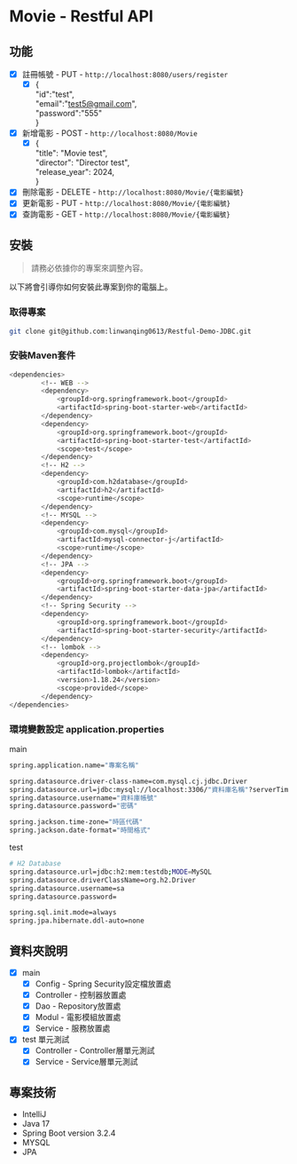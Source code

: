 # Movie - Restful API 

## 功能

- [x] 註冊帳號 - PUT - ```http://localhost:8080/users/register```	
	- [x] {<br>
		  "id":"test",<br>
		  "email":"test5@gmail.com",<br>
		  "password":"555"<br>
		}
- [x] 新增電影 - POST - ```http://localhost:8080/Movie```
	- [x] {<br>
			"title": "Movie test",<br>
			"director": "Director test",<br>
			"release_year": 2024,<br>
		}

- [x] 刪除電影 - DELETE - ```http://localhost:8080/Movie/{電影編號}```
- [x] 更新電影 - PUT - ```http://localhost:8080/Movie/{電影編號} ```
- [x] 查詢電影 - GET - ```http://localhost:8080/Movie/{電影編號}```

## 安裝

> 請務必依據你的專案來調整內容。

以下將會引導你如何安裝此專案到你的電腦上。



### 取得專案

```bash
git clone git@github.com:linwanqing0613/Restful-Demo-JDBC.git
```

### 安裝Maven套件

```bash
<dependencies>
		<!-- WEB -->
		<dependency>
			<groupId>org.springframework.boot</groupId>
			<artifactId>spring-boot-starter-web</artifactId>
		</dependency>
		<dependency>
			<groupId>org.springframework.boot</groupId>
			<artifactId>spring-boot-starter-test</artifactId>
			<scope>test</scope>
		</dependency>
		<!-- H2 -->
		<dependency>
			<groupId>com.h2database</groupId>
			<artifactId>h2</artifactId>
			<scope>runtime</scope>
		</dependency>
		<!-- MYSQL -->
		<dependency>
			<groupId>com.mysql</groupId>
			<artifactId>mysql-connector-j</artifactId>
			<scope>runtime</scope>
		</dependency>
		<!-- JPA -->
		<dependency>
			<groupId>org.springframework.boot</groupId>
			<artifactId>spring-boot-starter-data-jpa</artifactId>
		</dependency>
		<!-- Spring Security -->
		<dependency>
			<groupId>org.springframework.boot</groupId>
			<artifactId>spring-boot-starter-security</artifactId>
		</dependency>
		<!-- lombok -->
		<dependency>
			<groupId>org.projectlombok</groupId>
			<artifactId>lombok</artifactId>
			<version>1.18.24</version>
			<scope>provided</scope>
		</dependency>
</dependencies>
```

### 環境變數設定 application.properties
main
```bash
spring.application.name="專案名稱"

spring.datasource.driver-class-name=com.mysql.cj.jdbc.Driver
spring.datasource.url=jdbc:mysql://localhost:3306/"資料庫名稱"?serverTimezone=Asia/Taipei&characterEncoding=utf-8
spring.datasource.username="資料庫帳號"
spring.datasource.password="密碼"

spring.jackson.time-zone="時區代碼"
spring.jackson.date-format="時間格式"
```
test
```bash
# H2 Database
spring.datasource.url=jdbc:h2:mem:testdb;MODE=MySQL
spring.datasource.driverClassName=org.h2.Driver
spring.datasource.username=sa
spring.datasource.password=

spring.sql.init.mode=always
spring.jpa.hibernate.ddl-auto=none
```
## 資料夾說明
- [x] main
	- [x] Config - Spring Security設定檔放置處
	- [x] Controller - 控制器放置處
	- [x] Dao - Repository放置處
	- [x] Modul - 電影模組放置處
	- [x] Service - 服務放置處
- [x] test 單元測試
	- [x] Controller - Controller層單元測試
	- [x] Service - Service層單元測試

## 專案技術

- IntelliJ
- Java 17
- Spring Boot version 3.2.4
- MYSQL
- JPA


